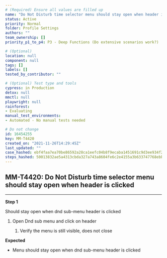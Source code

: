 ```yaml
---
# (Required) Ensure all values are filled up
name: "Do Not Disturb time selector menu should stay open when header is clicked"
status: Active
priority: Normal
folder: Profile Settings
authors: ""
team_ownership: []
priority_p1_to_p4: P3 - Deep Functions (Do extensive scenarios work?)

# (Optional)
location: null
component: null
tags: []
labels: []
tested_by_contributor: ""

# (Optional) Test type and tools
cypress: in Production
detox: null
mmctl: null
playwright: null
rainforest: 
- Evaluating
manual_test_environments: 
- Automated - No manual tests needed

# Do not change
id: 16454255
key: MM-T4420
created_on: "2021-11-26T14:29:45Z"
last_updated: ""
case_hashed: ebf4faa7ea70be86592a28ca1eefc04b8f9ecaba1451691c9d3ee934f208173ade7f22061a847b7eee857dc3bde23b56
steps_hashed: 50013832ae5a4313cbda327a743a8604fe6c2e4155a3b633747768ebb96dd56974f0966922d8937a6490d04ae1b2f3e0
---
```


<!-- (Auto-generated) Based on frontmatter's "key" and "name" -->

## MM-T4420: Do Not Disturb time selector menu should stay open when header is clicked

---

**Step 1**

Should stay open when dnd sub-menu header is clicked

1. Open Dnd sub menu and click on header

   1. Verify the menu is still visible, does not close

**Expected**

- Menu should stay open when dnd sub-menu header is clicked
